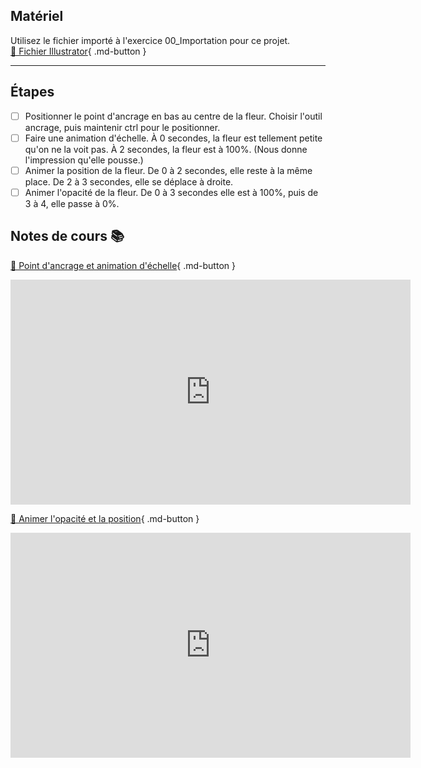


## Matériel
Utilisez le fichier importé à l'exercice 00_Importation pour ce projet.   
[📁 Fichier Illustrator](https://cmontmorency365.sharepoint.com/:u:/s/TIM-582214-Animation2d77/EU6g4HsANVVDkl_lfBlQZqoBul7pI0kfARwDunCfrS9Y8g?e=ncXahl){ .md-button }   <br>

***  


## Étapes
- [ ] Positionner le point d'ancrage en bas au centre de la fleur. Choisir l'outil ancrage, puis maintenir ctrl pour le positionner. 
- [ ] Faire une animation d'échelle. À 0 secondes, la fleur est tellement petite qu'on ne la voit pas. À 2 secondes, la fleur est à 100%. (Nous donne l'impression qu'elle pousse.)
- [ ] Animer la position de la fleur. De 0 à 2 secondes, elle reste à la même place. De 2 à 3 secondes, elle se déplace à droite.
- [ ] Animer l'opacité de la fleur. De 0 à 3 secondes elle est à 100%, puis de 3 à 4, elle passe à 0%.

## Notes de cours 📚
[📁 Point d'ancrage et animation d'échelle](https://cmontmorency365.sharepoint.com/:v:/s/TIM-582214-Animation2d77/Eb_DJ4Gt0kBKuplITlBzjmEB8Lq3gzWwRGVCRazTuaq3sg?e=f4Iqct){ .md-button }   <br>   
<iframe src="https://cmontmorency365.sharepoint.com/sites/TIM-582214-Animation2d77/_layouts/15/embed.aspx?UniqueId=8127c3bf-d2ad-4a40-ba99-484e50738e61&embed=%7B%22ust%22%3Atrue%2C%22hv%22%3A%22CopyEmbedCode%22%7D&referrer=StreamWebApp&referrerScenario=EmbedDialog.Create" width="640" height="360" frameborder="0" scrolling="no" allowfullscreen title="02_point_d_ancrage_et_animation_de_l_echelle.mov"></iframe>
    
[📁 Animer l'opacité et la position](https://cmontmorency365.sharepoint.com/:v:/s/TIM-582214-Animation2d77/Eb5j__Al7_dLkYgOKZp7nkQBFIzCYnofq22qMbRjYj2DuQ?e=OQwgpP){ .md-button }   <br>   
<iframe src="https://cmontmorency365.sharepoint.com/sites/TIM-582214-Animation2d77/_layouts/15/embed.aspx?UniqueId=f0ff63be-ef25-4bf7-9188-0e299a7b9e44&embed=%7B%22ust%22%3Atrue%2C%22hv%22%3A%22CopyEmbedCode%22%7D&referrer=StreamWebApp&referrerScenario=EmbedDialog.Create" width="640" height="360" frameborder="0" scrolling="no" allowfullscreen title="03_animation_de_l_opacite_et_de_la_position.mov"></iframe>